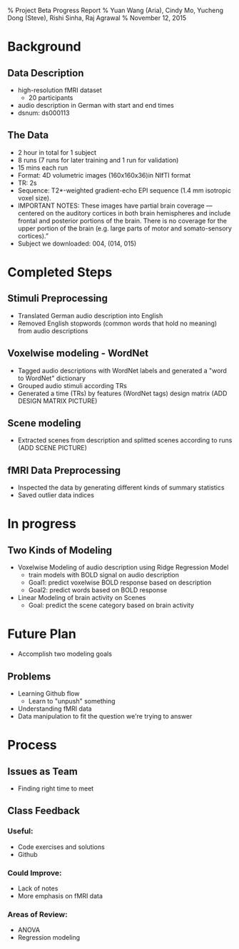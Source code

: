% Project Beta Progress Report
% Yuan Wang (Aria), Cindy Mo, Yucheng Dong (Steve), Rishi Sinha, Raj Agrawal
% November 12, 2015

# Background

## Data Description
- high-resolution fMRI dataset 
  - 20 participants 
- audio description in German with start and end times
- dsnum: ds000113 

## The Data
- 2 hour in total for 1 subject 
- 8 runs (7 runs for later training and 1 run for validation)
- 15 mins each run
- Format: 4D volumetric images (160x160x36)in NIfTI format
- TR: 2s
- Sequence: T2*-weighted gradient-echo EPI sequence (1.4 mm isotropic voxel size). 
- IMPORTANT NOTES: These images have partial brain coverage — centered on the auditory cortices
 in both brain hemispheres and include frontal and posterior portions of the 
 brain. There is no coverage for the upper portion of the brain (e.g. large 
 parts of motor and somato-sensory cortices).”
- Subject we downloaded: 004, (014, 015)

# Completed Steps 

## Stimuli Preprocessing 
- Translated German audio description into English 
- Removed English stopwords (common words that hold no meaning) 
  from audio descriptions 


## Voxelwise modeling - WordNet 
- Tagged audio descriptions with WordNet labels and generated a "word to WordNet" dictionary
- Grouped audio stimuli according TRs
- Generated a time (TRs) by features (WordNet tags) design matrix
(ADD DESIGN MATRIX PICTURE)


## Scene modeling
- Extracted scenes from description and splitted scenes according to runs
(ADD SCENE PICTURE)


## fMRI Data Preprocessing
- Inspected the data by generating different kinds of summary statistics
- Saved outlier data indices

# In progress
## Two Kinds of Modeling
- Voxelwise Modeling of audio description using Ridge Regression Model 
	- train models with BOLD signal on audio description
	- Goal1: predict voxelwise BOLD response based on description
	- Goal2: predict words based on BOLD response
- Linear Modeling of brain activity on Scenes 
	- Goal: predict the scene category based on brain activity


# Future Plan 
- Accomplish two modeling goals


## Problems 
- Learning Github flow
  - Learn to "unpush" something 
- Understanding fMRI data 
- Data manipulation to fit the question we're trying to answer 

# Process 

## Issues as Team 
- Finding right time to meet

## Class Feedback 
### Useful: 
- Code exercises and solutions 
- Github 
### Could Improve: 
- Lack of notes 
- More emphasis on fMRI data 
### Areas of Review: 
- ANOVA 
- Regression modeling 

